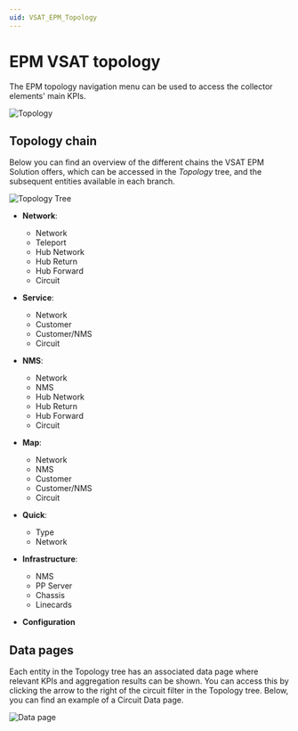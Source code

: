 ```yaml
---
uid: VSAT_EPM_Topology
---
```


# EPM VSAT topology

The EPM topology navigation menu can be used to access the collector elements' main KPIs.

![Topology](~/user-guide/images/VSAT_EPM_Topology.png)

## Topology chain

Below you can find an overview of the different chains the VSAT EPM Solution offers, which can be accessed in the *Topology* tree, and the subsequent entities available in each branch.

![Topology Tree](~/user-guide/images/Topology_Tree.png)

- **Network**:

  - Network
  - Teleport
  - Hub Network
  - Hub Return
  - Hub Forward
  - Circuit

- **Service**:

  - Network
  - Customer
  - Customer/NMS
  - Circuit

- **NMS**:

  - Network
  - NMS
  - Hub Network
  - Hub Return
  - Hub Forward
  - Circuit

- **Map**:

  - Network
  - NMS
  - Customer
  - Customer/NMS
  - Circuit

- **Quick**:

  - Type
  - Network

- **Infrastructure**:

  - NMS
  - PP Server
  - Chassis
  - Linecards

- **Configuration**

## Data pages

Each entity in the Topology tree has an associated data page where relevant KPIs and aggregation results can be shown. You can access this by clicking the arrow to the right of the circuit filter in the Topology tree. Below, you can find an example of a Circuit Data page.

![Data page](~/user-guide/images/Data_Page.png)
